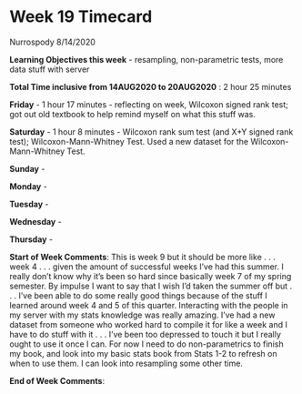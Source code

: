Week 19 Timecard
================
Nurrospody
8/14/2020

**Learning Objectives this week** - resampling, non-parametric tests,
more data stuff with server

**Total Time inclusive from 14AUG2020 to 20AUG2020** : 2 hour 25 minutes

**Friday** - 1 hour 17 minutes - reflecting on week, Wilcoxon signed
rank test; got out old textbook to help remind myself on what this stuff
was.

**Saturday** - 1 hour 8 minutes - Wilcoxon rank sum test (and X+Y signed
rank test); Wilcoxon-Mann-Whitney Test. Used a new dataset for the
Wilcoxon-Mann-Whitney Test.

**Sunday** -

**Monday** -

**Tuesday** -

**Wednesday** -

**Thursday** -

**Start of Week Comments**: This is week 9 but it should be more like .
. . week 4 . . . given the amount of successful weeks I’ve had this
summer. I really don’t know why it’s been so hard since basically week 7
of my spring semester. By impulse I want to say that I wish I’d taken
the summer off but . . . I’ve been able to do some really good things
because of the stuff I learned around week 4 and 5 of this quarter.
Interacting with the people in my server with my stats knowledge was
really amazing. I’ve had a new dataset from someone who worked hard to
compile it for like a week and I have to do stuff with it . . . I’ve
been too depressed to touch it but I really ought to use it once I can.
For now I need to do non-parametrics to finish my book, and look into my
basic stats book from Stats 1-2 to refresh on when to use them. I can
look into resampling some other time.

**End of Week Comments**:

